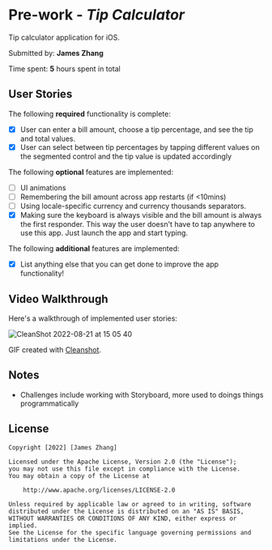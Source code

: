 # Pre-work - *Tip Calculator*

Tip calculator application for iOS.

Submitted by: **James Zhang**

Time spent: **5** hours spent in total

## User Stories

The following **required** functionality is complete:

* [x] User can enter a bill amount, choose a tip percentage, and see the tip and total values.
* [x] User can select between tip percentages by tapping different values on the segmented control and the tip value is updated accordingly

The following **optional** features are implemented:

* [ ] UI animations
* [ ] Remembering the bill amount across app restarts (if <10mins)
* [ ] Using locale-specific currency and currency thousands separators.
* [x] Making sure the keyboard is always visible and the bill amount is always the first responder. This way the user doesn't have to tap anywhere to use this app. Just launch the app and start typing.

The following **additional** features are implemented:

- [x] List anything else that you can get done to improve the app functionality!

## Video Walkthrough

Here's a walkthrough of implemented user stories:

![CleanShot 2022-08-21 at 15 05 40](https://user-images.githubusercontent.com/83667312/185814681-4f82a5e3-28cf-4c31-afe0-52b541aae41d.gif)


GIF created with [Cleanshot]([http://www.cockos.com/licecap/](https://cleanshot.com/?ref=cloud)).

## Notes

- Challenges include working with Storyboard, more used to doings things programmatically

## License

    Copyright [2022] [James Zhang]

    Licensed under the Apache License, Version 2.0 (the "License");
    you may not use this file except in compliance with the License.
    You may obtain a copy of the License at

        http://www.apache.org/licenses/LICENSE-2.0

    Unless required by applicable law or agreed to in writing, software
    distributed under the License is distributed on an "AS IS" BASIS,
    WITHOUT WARRANTIES OR CONDITIONS OF ANY KIND, either express or implied.
    See the License for the specific language governing permissions and
    limitations under the License.

